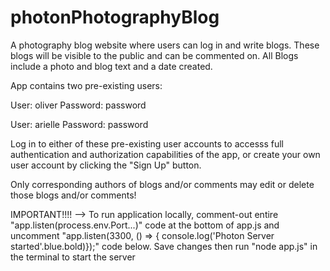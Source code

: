 # photonPhotographyBlog

A photography blog website where users can log in and write blogs. These blogs will be visible to the public and can be commented on. All Blogs include a photo and blog text and a date created.

App contains two pre-existing users:

User: oliver
Password: password

User: arielle
Password: password

Log in to either of these pre-existing user accounts to accesss full authentication and authorization capabilities of the app, or create your own user account by clicking the "Sign Up" button.

Only corresponding authors of blogs and/or comments may edit or delete those blogs and/or comments!

IMPORTANT!!!! --> To run application locally, comment-out entire "app.listen(process.env.Port...)" code at the bottom of app.js and uncomment "app.listen(3300, () => {
console.log('Photon Server started'.blue.bold)});" code below. Save changes then run "node app.js" in the terminal to start the server
